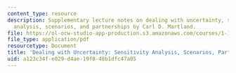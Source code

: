 ```yaml
---
content_type: resource
description: Supplementary lecture notes on dealing with uncertainty, sensitivity
  analysis, scenarios, and partnerships by Carl D. Martland.
file: https://ol-ocw-studio-app-production.s3.amazonaws.com/courses/1-133-masters-of-engineering-concepts-of-engineering-practice-fall-2007/a123c34fe029d4ae19f848b1dfc47a05_risks.pdf
file_type: application/pdf
resourcetype: Document
title: 'Dealing with Uncertainty: Sensitivity Analysis, Scenarios, Partnerships'
uid: a123c34f-e029-d4ae-19f8-48b1dfc47a05
---
```

